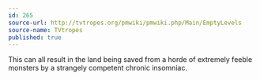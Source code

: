 ```yaml
---
id: 265
source-url: http://tvtropes.org/pmwiki/pmwiki.php/Main/EmptyLevels
source-name: TVtropes
published: true
---
```

 This can all result in the land being saved from a horde of extremely feeble monsters by a strangely competent chronic insomniac.
